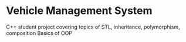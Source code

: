 # Vehicle Management System

C++ student project covering topics of STL, inheritance, polymorphism, composition
Basics of OOP